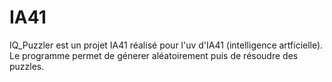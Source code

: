 # IA41
IQ_Puzzler est un projet IA41 réalisé pour l'uv d'IA41 (intelligence artficielle). Le programme permet de génerer aléatoirement puis de résoudre des puzzles.
